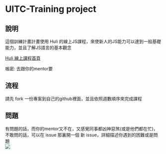 # UITC-Training project

## 說明
這個訓練計畫計畫使用 Huli 的線上JS課程，來使新人的JS能力可以達到一般基礎能力，並且了解JS語言的基本觀念   

[Huli 線上課程首頁](https://lidemy.com/)

帳密: 去跟你的mentor要

## 流程
請先 fork 一份專案到自己的github裡面，並且依照週數順序來完成課程

## 問題
有問題的話，而你的mentor又不在，又感覺同事都凶神惡煞(或是他們都在忙)，不敢問的話，可以在 issue 那裏開一個 新 issue，詳細描述你遇到的困難或是問題   
![](https://hackmd.io/_uploads/HkY0gGR8h.png)
